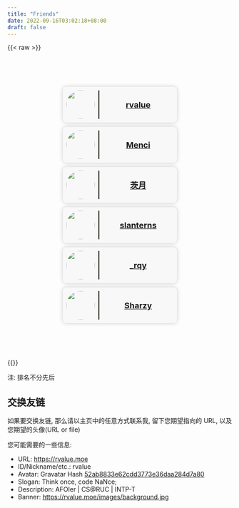 ```yaml
---
title: "Friends"
date: 2022-09-16T03:02:18+08:00
draft: false
---
```


{{< raw >}}
<style>
    #friendgrid {
        width: 100%;
        margin: 80px 0;
        display:grid;
        justify-content: space-evenly;
        grid-template-columns: repeat(auto-fit,256px);
        gap: 10px;
    }
    .friend {
        width: 240px;
        height: 64px;
        padding: 8px;
        display:flex;
        box-shadow: 0 0 10px rgb(0 0 0 / 20%);
        background-color: #f8f8f8;
        border-radius: 8px;
    }
    [theme=dark] .friend{
        box-shadow: 0 0 10px rgb(248 248 248 / 20%);
        background-color: #252627;
    }
    .fdivider {
        margin: 0 8px;
        border-left: 2px solid;
        border-left-color: #161209;
    }
    [theme=dark] .fdivider{
        border-left-color: #a9a9b3;
    }
</style>

<div id="friendgrid">

<!--
<a class="friend" href="https://rvalue.moe">
    <img src="https://gravatar.loli.net/avatar/52ab8833e62cdd3773e36daa284d7a80?s=64&d=mp" style="border-radius: 50%;width: 64px; height:64px;" class="u-photo">
    <div class="fdivider"></div>
    <span style="margin: auto; font-weight: bold; font-size: 18px;">
        rvalue
    </span>
</a>
-->
<a class="friend" href="https://rvalue.moe">
    <img src="https://gravatar.loli.net/avatar/52ab8833e62cdd3773e36daa284d7a80?s=150&d=mp" style="border-radius: 50%;width: 64px; height:64px;" class="u-photo">
    <div class="fdivider"></div>
    <span style="margin: auto; font-weight: bold; font-size: 18px;">
        rvalue
    </span>
</a>
<a class="friend" href="https://men.ci">
    <img src="/favatars/Menci.png" style="border-radius: 50%;width: 64px; height:64px;" class="u-photo">
    <div class="fdivider"></div>
    <span style="margin: auto; font-weight: bold; font-size: 18px;">
        Menci
    </span>
</a>
<a class="friend" href="https://zcy.moe">
    <img src="https://gravatar.loli.net/avatar/0c4f6f96ada10cbac3834224cb0a478f" style="border-radius: 50%;width: 64px; height:64px;" class="u-photo">
    <div class="fdivider"></div>
    <span style="margin: auto; font-weight: bold; font-size: 18px;">
        茨月
    </span>
</a>
<a class="friend" href="https://slanterns.net">
    <img src="/favatars/slanterns.jpg" style="border-radius: 50%;width: 64px; height:64px;" class="u-photo">
    <div class="fdivider"></div>
    <span style="margin: auto; font-weight: bold; font-size: 18px;">
        slanterns
    </span>
</a>
<a class="friend" href="https://rqy.moe">
    <img src="https://rqy.moe/images/avatar_3su1v0y1qv17z.jpeg" style="border-radius: 50%;width: 64px; height:64px;" class="u-photo">
    <div class="fdivider"></div>
    <span style="margin: auto; font-weight: bold; font-size: 18px;">
        _rqy
    </span>
</a>
<a class="friend" href="https://sharzy.in">
    <img src="https://sharzy.in/icons/icon-256x256.png" style="border-radius: 50%;width: 64px; height:64px;" class="u-photo">
    <div class="fdivider"></div>
    <span style="margin: auto; font-weight: bold; font-size: 18px;">
        Sharzy
    </span>
</a>

</div>
{{</ raw >}}

注: 排名不分先后  

## 交换友链

如果要交换友链, 那么请以主页中的任意方式联系我, 留下您期望指向的 URL, 以及您期望的头像(URL or file)

您可能需要的一些信息:
 + URL: https://rvalue.moe
 + ID/Nickname/etc.: rvalue
 + Avatar: Gravatar Hash [52ab8833e62cdd3773e36daa284d7a80](https://gravatar.loli.net/avatar/52ab8833e62cdd3773e36daa284d7a80)
 + Slogan: Τhіnk οncе, сοdе ΝаΝcе;
 + Description: AFOIer | CS@RUC | INTP-T
 + Banner: https://rvalue.moe/images/background.jpg
